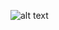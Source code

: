 ![alt text](https://psv4.userapi.com/c532036/u653381167/docs/d50/ba943f74f7d6/animation3.gif?extra=MqpFxTvPSJYylkyP_772atD-Y90GdvF6GFJurIgLcBrj2tEADyJBuQ55fjZaW7DZTgsva6ksevf_FZabnboDLBM7xqWPxn7iETfTEHsVn8Cxxt2IKf6uK-8prwi69ap8HuGii3jAWSvnLDgG8-1WiUrB)
